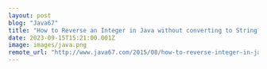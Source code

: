 ```yaml
---
layout: post
blog: "Java67"
title: "How to Reverse an Integer in Java without converting to String? Example and Solution"
date: 2023-09-15T15:21:00.001Z
image: images/java.png
remote_url: "http://www.java67.com/2015/08/how-to-reverse-integer-in-java-leetcode-solution.html"
---
```

